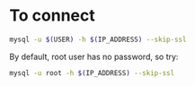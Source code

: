 # To connect
```bash
mysql -u $(USER) -h $(IP_ADDRESS) --skip-ssl
```
By default, root user has no password, so try:
```bash
mysql -u root -h $(IP_ADDRESS) --skip-ssl
```
